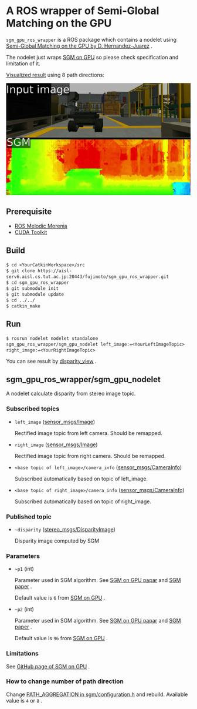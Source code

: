 # A ROS wrapper of Semi-Global Matching on the GPU

`sgm_gpu_ros_wrapper` is a ROS package which contains a nodelet using [Semi-Global Matching on the GPU by D. Hernandez-Juarez](https://github.com/dhernandez0/sgm) .

The nodelet just wraps [SGM on GPU](https://github.com/dhernandez0/sgm) so please check specification and limitation of it.

[Visualized result](https://github.com/ActiveIntelligentSystemsLab/disparity_visualize) using 8 path directions:

![DIS Flow](images/sgm_sample.png)

## Prerequisite

- [ROS Melodic Morenia](http://wiki.ros.org/melodic)
- [CUDA Toolkit](https://developer.nvidia.com/cuda-toolkit)

## Build

```
$ cd <YourCatkinWorkspace>/src
$ git clone https://aisl-serv6.aisl.cs.tut.ac.jp:20443/fujimoto/sgm_gpu_ros_wrapper.git
$ cd sgm_gpu_ros_wrapper
$ git submodule init
$ git submodule update
$ cd ../../
$ catkin_make
```

## Run 

```
$ rosrun nodelet nodelet standalone sgm_gpu_ros_wrapper/sgm_gpu_nodelet left_image:=<YourLeftImageTopic> right_image:=<YourRightImageTopic>
```

You can see result by [disparity_view](http://wiki.ros.org/image_view#image_view.2BAC8-diamondback.disparity_view) .

## sgm_gpu_ros_wrapper/sgm_gpu_nodelet

A nodelet calculate disparity from stereo image topic.

### Subscribed topics

- `left_image` ([sensor_msgs/Image](http://docs.ros.org/api/sensor_msgs/html/msg/Image.html))
  
  Rectified image topic from left camera.
  Should be remapped.

- `right_image` ([sensor_msgs/Image](http://docs.ros.org/api/sensor_msgs/html/msg/Image.html))

  Rectified image topic from right camera. Should be remapped.

- `<base topic of left_image>/camera_info` ([sensor_msgs/CameraInfo](http://docs.ros.org/api/sensor_msgs/html/msg/CameraInfo.html))

  Subscribed automatically based on topic of left_image.

- `<base topic of right_image>/camera_info` ([sensor_msgs/CameraInfo](http://docs.ros.org/api/sensor_msgs/html/msg/CameraInfo.html))

  Subscribed automatically based on topic of right_image.

### Published topic

- `~disparity` ([stereo_msgs/DisparityImage](http://docs.ros.org/api/stereo_msgs/html/msg/DisparityImage.html))

  Disparity image computed by SGM

### Parameters

- `~p1` (int)

  Parameter used in SGM algorithm.
  See [SGM on GPU papar](https://www.sciencedirect.com/science/article/pii/S1877050916306561) and [SGM paper](https://ieeexplore.ieee.org/document/4359315) .

  Default value is `6` from [SGM on GPU](https://github.com/dhernandez0/sgm) .

- `~p2` (int) 

  Parameter used in SGM algorithm.
  See [SGM on GPU papar](https://www.sciencedirect.com/science/article/pii/S1877050916306561) and [SGM paper](https://ieeexplore.ieee.org/document/4359315) .

  Default value is `96` from [SGM on GPU](https://github.com/dhernandez0/sgm) .

### Limitations

See [GitHub page of SGM on GPU](https://github.com/dhernandez0/sgm) .

### How to change number of path direction

Change [PATH_AGGREGATION in sgm/configuration.h](https://github.com/dhernandez0/sgm/blob/master/configuration.h#L29) and rebuild.
Available value is `4` or `8` .
